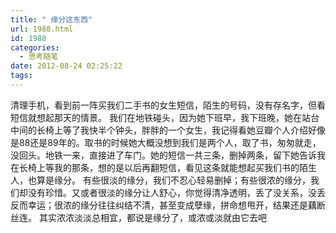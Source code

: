```yaml
---
title: " 缘分这东西"
url: 1988.html
id: 1988
categories:
  - 思考随笔
date: 2012-08-24 02:25:22
tags:
---
```


清理手机，看到前一阵买我们二手书的女生短信，陌生的号码，没有存名字，但看短信就想起那天的情景。 我们在地铁碰头，因为她下班早，我下班晚，她在站台中间的长椅上等了我快半个钟头，胖胖的一个女生，我记得看她豆瓣个人介绍好像是88还是89年的。取书的时候她大概没想到我们是两个人，取了书，匆匆就走，没回头。地铁一来，直接进了车门。她的短信一共三条，删掉两条，留下她告诉我在长椅上等我的那条，想的是以后再翻短信，看见这条就能想起买我们书的陌生人，也算是缘分。 有些很淡的缘分，我们不忍心轻易删掉；有些很浓的缘分，我们却没有珍惜。又或者很淡的缘分让人舒心，你觉得清净透明，丢了没关系，没丢反而幸运；很浓的缘分往往纠结不清，甚至变成孽缘，拼命想甩开，结果还是藕断丝连。 其实浓浓淡淡总相宜，都说是缘分了，或浓或淡就由它去吧